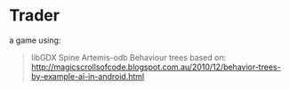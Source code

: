 Trader
======
a game using:

>libGDX
>Spine
>Artemis-odb
>Behaviour trees based on: http://magicscrollsofcode.blogspot.com.au/2010/12/behavior-trees-by-example-ai-in-android.html
